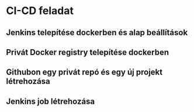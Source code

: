 # CI-CD feladat 


## Jenkins telepítése dockerben és alap beállítások


## Privát Docker registry telepítése dockerben


## Githubon egy privát repó és egy új projekt létrehozása


## Jenkins job létrehozása

